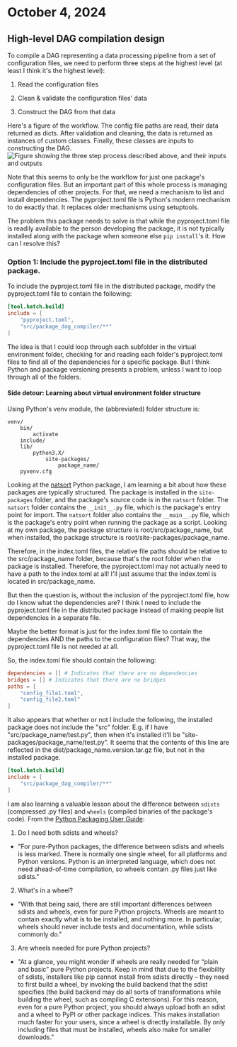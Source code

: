 # October 4, 2024

## High-level DAG compilation design

To compile a DAG representing a data processing pipeline from a set of configuration files, we need to perform three steps at the highest level (at least I think it's the highest level):

1. Read the configuration files

2. Clean & validate the configuration files' data

3. Construct the DAG from that data

Here's a figure of the workflow. The config file paths are read, their data returned as dicts. After validation and cleaning, the data is returned as instances of custom classes. Finally, these classes are inputs to constructing the DAG.
![Figure showing the three step process described above, and their inputs and outputs](images/high_level_design.png)

Note that this seems to only be the workflow for just one package's configuration files. But an important part of this whole process is managing dependencies of other projects. For that, we need a mechanism to list and install dependencies. The pyproject.toml file is Python's modern mechanism to do exactly that. It replaces older mechanisms using setuptools.

The problem this package needs to solve is that while the pyproject.toml file is readily available to the person developing the package, it is not typically installed along with the package when someone else `pip install`'s it. How can I resolve this?

### Option 1: Include the pyproject.toml file in the distributed package.
To include the pyproject.toml file in the distributed package, modify the pyproject.toml file to contain the following:
```toml
[tool.hatch.build]
include = [
    "pyproject.toml",
    "src/package_dag_compiler/**"
]
```
The idea is that I could loop through each subfolder in the virtual environment folder, checking for and reading each folder's pyproject.toml files to find all of the dependencies for a specific package. But I think Python and package versioning presents a problem, unless I want to loop through all of the folders.

#### Side detour: Learning about virtual environment folder structure
Using Python's venv module, the (abbreviated) folder structure is: 
```text
venv/
    bin/
        activate
    include/
    lib/
        python3.X/
            site-packages/
                package_name/
    pyvenv.cfg
```

Looking at the [natsort](https://pypi.org/project/natsort/) Python package, I am learning a bit about how these packages are typically structured. The package is installed in the `site-packages` folder, and the package's source code is in the `natsort` folder. The `natsort` folder contains the `__init__.py` file, which is the package's entry point for import. The `natsort` folder also contains the `__main__.py` file, which is the package's entry point when running the package as a script. Looking at my own package, the package structure is root/src/package_name, but when installed, the package structure is root/site-packages/package_name.

Therefore, in the index.toml files, the relative file paths should be relative to the src/package_name folder, because that's the root folder when the package is installed. Therefore, the pyproject.toml may not actually need to have a path to the index.toml at all! I'll just assume that the index.toml is located in src/package_name.

But then the question is, without the inclusion of the pyproject.toml file, how do I know what the dependencies are? I think I need to include the pyproject.toml file in the distributed package instead of making people list dependencies in a separate file.

Maybe the better format is just for the index.toml file to contain the dependencies AND the paths to the configuration files? That way, the pyproject.toml file is not needed at all.

So, the index.toml file should contain the following:
```toml
dependencies = [] # Indicates that there are no dependencies
bridges = [] # Indicates that there are no bridges
paths = [
    "config_file1.toml",
    "config_file2.toml"
]
```

It also appears that whether or not I include the following, the installed package does not include the "src" folder. E.g. if I have "src/package_name/test.py", then when it's installed it'll be "site-packages/package_name/test.py". It seems that the contents of this line are reflected in the dist/package_name.version.tar.gz file, but not in the installed package.
```toml
[tool.hatch.build]
include = [
    "src/package_dag_compiler/**"
]
```

I am also learning a valuable lesson about the difference between `sdists` (compressed .py files) and `wheels` (compiled binaries of the package's code). From the [Python Packaging User Guide](https://packaging.python.org/en/latest/discussions/package-formats/):

1. Do I need both sdists and wheels? 
- "For pure-Python packages, the difference between sdists and wheels is less marked. There is normally one single wheel, for all platforms and Python versions. Python is an interpreted language, which does not need ahead-of-time compilation, so wheels contain .py files just like sdists."

2. What's in a wheel?
- "With that being said, there are still important differences between sdists and wheels, even for pure Python projects. Wheels are meant to contain exactly what is to be installed, and nothing more. In particular, wheels should never include tests and documentation, while sdists commonly do."

3. Are wheels needed for pure Python projects?
- "At a glance, you might wonder if wheels are really needed for “plain and basic” pure Python projects. Keep in mind that due to the flexibility of sdists, installers like pip cannot install from sdists directly – they need to first build a wheel, by invoking the build backend that the sdist specifies (the build backend may do all sorts of transformations while building the wheel, such as compiling C extensions). For this reason, even for a pure Python project, you should always upload both an sdist and a wheel to PyPI or other package indices. This makes installation much faster for your users, since a wheel is directly installable. By only including files that must be installed, wheels also make for smaller downloads."
